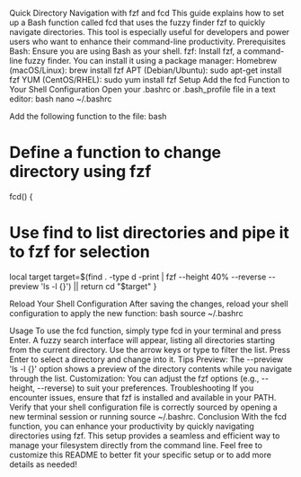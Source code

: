 Quick Directory Navigation with fzf and fcd
This guide explains how to set up a Bash function called fcd that uses the fuzzy finder fzf to quickly navigate directories. This tool is especially useful for developers and power users who want to enhance their command-line productivity.
Prerequisites
Bash: Ensure you are using Bash as your shell.
fzf: Install fzf, a command-line fuzzy finder. You can install it using a package manager:
Homebrew (macOS/Linux): brew install fzf
APT (Debian/Ubuntu): sudo apt-get install fzf
YUM (CentOS/RHEL): sudo yum install fzf
Setup
Add the fcd Function to Your Shell Configuration
Open your .bashrc or .bash_profile file in a text editor:
bash
nano ~/.bashrc

Add the following function to the file:
bash
# Define a function to change directory using fzf
fcd() {
  # Use find to list directories and pipe it to fzf for selection
  local target
  target=$(find . -type d -print | fzf --height 40% --reverse --preview 'ls -l {}') || return
  cd "$target"
}

Reload Your Shell Configuration
After saving the changes, reload your shell configuration to apply the new function:
bash
source ~/.bashrc

Usage
To use the fcd function, simply type fcd in your terminal and press Enter.
A fuzzy search interface will appear, listing all directories starting from the current directory.
Use the arrow keys or type to filter the list.
Press Enter to select a directory and change into it.
Tips
Preview: The --preview 'ls -l {}' option shows a preview of the directory contents while you navigate through the list.
Customization: You can adjust the fzf options (e.g., --height, --reverse) to suit your preferences.
Troubleshooting
If you encounter issues, ensure that fzf is installed and available in your PATH.
Verify that your shell configuration file is correctly sourced by opening a new terminal session or running source ~/.bashrc.
Conclusion
With the fcd function, you can enhance your productivity by quickly navigating directories using fzf. This setup provides a seamless and efficient way to manage your filesystem directly from the command line. Feel free to customize this README to better fit your specific setup or to add more details as needed!
